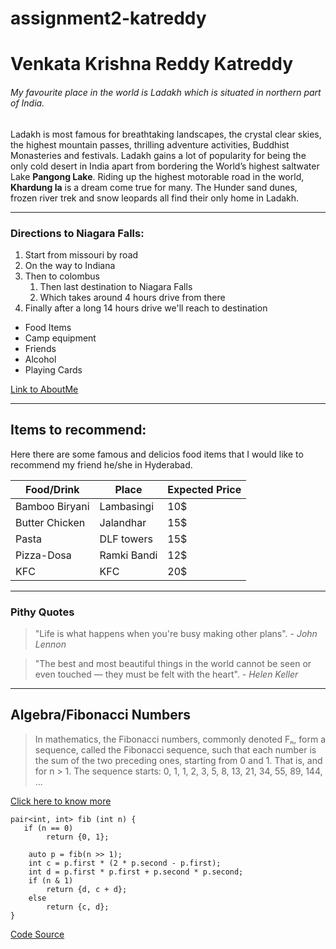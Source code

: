 # assignment2-katreddy

# Venkata Krishna Reddy Katreddy

###### My favourite place in the world is Ladakh which is situated in northern part of India.


Ladakh is most famous for breathtaking landscapes, the crystal clear skies, the highest mountain passes, thrilling adventure activities, Buddhist Monasteries and festivals. Ladakh gains a lot of popularity for being the only cold desert in India apart from bordering the World’s highest saltwater Lake **Pangong Lake**. Riding up the highest motorable road in the world, **Khardung la** is a dream come true for many. The Hunder sand dunes, frozen river trek and snow leopards all find their only home in Ladakh.


---

### Directions to Niagara Falls:

1. Start from missouri by road
2. On the way to Indiana
3. Then to colombus
   1. Then last destination to Niagara Falls 
   2. Which takes around 4 hours drive from there
4. Finally after a long 14 hours drive we'll reach to destination


* Food Items
* Camp equipment
* Friends
* Alcohol
* Playing Cards

[Link to AboutMe](https://github.com/krish11189/assignment2-katreddy/blob/main/AboutMe.md)


---

## Items to recommend:

Here there are some famous and delicios food items that I would like to recommend my friend he/she in Hyderabad.

| Food/Drink | Place | Expected Price |
|---|---|---|
| Bamboo Biryani | Lambasingi | 10$|
| Butter Chicken | Jalandhar | 15$ |
| Pasta | DLF towers | 15$ |
| Pizza-Dosa | Ramki Bandi | 12$ |
| KFC | KFC | 20$ |

---

### Pithy Quotes

> "Life is what happens when you're busy making other plans". - *John Lennon*

> "The best and most beautiful things in the world cannot be seen or even touched — they must be felt with the heart". - *Helen Keller*

---

## Algebra/Fibonacci Numbers

> In mathematics, the Fibonacci numbers, commonly denoted Fₙ, form a sequence, called the Fibonacci sequence, such that each number is the sum of the two preceding ones, starting from 0 and 1. That is, and for n > 1. The sequence starts: 0, 1, 1, 2, 3, 5, 8, 13, 21, 34, 55, 89, 144, ...

[Click here to know more](https://en.wikipedia.org/wiki/Fibonacci_number)

```
pair<int, int> fib (int n) {
   if (n == 0)
        return {0, 1};

    auto p = fib(n >> 1);
    int c = p.first * (2 * p.second - p.first);
    int d = p.first * p.first + p.second * p.second;
    if (n & 1)
        return {d, c + d};
    else
        return {c, d};
}

```

[Code Source](https://cp-algorithms.com/algebra/fibonacci-numbers.html)


